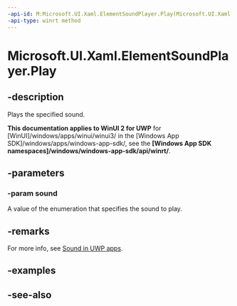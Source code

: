 ```yaml
---
-api-id: M:Microsoft.UI.Xaml.ElementSoundPlayer.Play(Microsoft.UI.Xaml.ElementSoundKind)
-api-type: winrt method
---
```


<!-- Method syntax
public void Play(Windows.UI.Xaml.ElementSoundKind sound)
-->

# Microsoft.UI.Xaml.ElementSoundPlayer.Play

## -description
Plays the specified sound.

**This documentation applies to WinUI 2 for UWP** for [WinUI]/windows/apps/winui/winui3/ in the [Windows App SDK]/windows/apps/windows-app-sdk/, see the **[Windows App SDK namespaces]/windows/windows-app-sdk/api/winrt/**.

## -parameters
### -param sound
A value of the enumeration that specifies the sound to play.

## -remarks
For more info, see [Sound in UWP apps](/windows/uwp/style/sound).

## -examples

## -see-also

